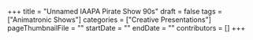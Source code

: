 +++
title = "Unnamed IAAPA Pirate Show 90s"
draft = false
tags = ["Animatronic Shows"]
categories = ["Creative Presentations"]
pageThumbnailFile = ""
startDate = ""
endDate = ""
contributors = []
+++
